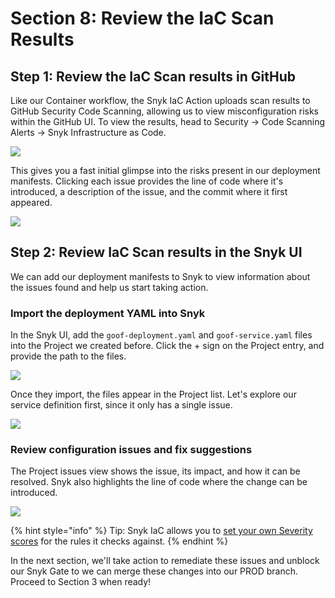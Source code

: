 # Section 8: Review the IaC Scan Results

## Step 1: Review the IaC Scan results in GitHub <a id="step-1-review-the-iac-scan-results-in-github"></a>

‌Like our Container workflow, the Snyk IaC Action uploads scan results to GitHub Security Code Scanning, allowing us to view misconfiguration risks within the GitHub UI. To view the results, head to Security -&gt; Code Scanning Alerts -&gt; Snyk Infrastructure as Code.​

![](../../../.gitbook/assets/gh-iac-codescanningresults.png)

This gives you a fast initial glimpse into the risks present in our deployment manifests. Clicking each issue provides the line of code where it's introduced, a description of the issue, and the commit where it first appeared.​

![](../../../.gitbook/assets/gh-iac-issuedetail.png)

## Step 2: Review IaC Scan results in the Snyk UI <a id="step-2-review-iac-scan-results-in-the-snyk-ui"></a>

We can add our deployment manifests to Snyk to view information about the issues found and help us start taking action.‌

### Import the deployment YAML into Snyk <a id="import-the-deployment-yaml-into-snyk"></a>

In the Snyk UI, add the `goof-deployment.yaml` and `goof-service.yaml` files into the Project we created before. Click the + sign on the Project entry, and provide the path to the files.​

![](../../../.gitbook/assets/snyk-iac-addfiletoproject.png)

Once they import, the files appear in the Project list. Let's explore our service definition first, since it only has a single issue.​

![](../../../.gitbook/assets/snyk-iac-selectservice.png)

### Review configuration issues and fix suggestions <a id="review-configuration-issues-and-fix-suggestions"></a>

The Project issues view shows the issue, its impact, and how it can be resolved. Snyk also highlights the line of code where the change can be introduced.​

![](../../../.gitbook/assets/snyk-iac-viewissuedetails.png)

{% hint style="info" %}
Tip: Snyk IaC allows you to [set your own Severity scores](https://support.snyk.io/hc/en-us/articles/360006402818#UUID-c1919782-6bfa-b84b-a638-3913cee39fc5) for the rules it checks against.
{% endhint %}

In the next section, we'll take action to remediate these issues and unblock our Snyk Gate to we can merge these changes into our PROD branch. Proceed to Section 3 when ready!


